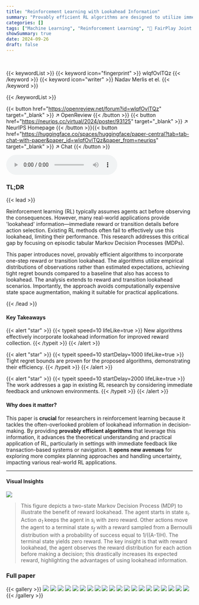 ```yaml
---
title: "Reinforcement Learning with Lookahead Information"
summary: "Provably efficient RL algorithms are designed to utilize immediate reward or transition information, significantly improving reward collection in unknown environments."
categories: []
tags: ["Machine Learning", "Reinforcement Learning", "🏢 FairPlay Joint Team, CREST, ENSAE Paris",]
showSummary: true
date: 2024-09-26
draft: false
---
```


<br>

{{< keywordList >}}
{{< keyword icon="fingerprint" >}} wlqfOvlTQz {{< /keyword >}}
{{< keyword icon="writer" >}} Nadav Merlis et el. {{< /keyword >}}
 
{{< /keywordList >}}

{{< button href="https://openreview.net/forum?id=wlqfOvlTQz" target="_blank" >}}
↗ OpenReview
{{< /button >}}
{{< button href="https://neurips.cc/virtual/2024/poster/93125" target="_blank" >}}
↗ NeurIPS Homepage
{{< /button >}}{{< button href="https://huggingface.co/spaces/huggingface/paper-central?tab=tab-chat-with-paper&paper_id=wlqfOvlTQz&paper_from=neurips" target="_blank" >}}
↗ Chat
{{< /button >}}



<audio controls>
    <source src="https://ai-paper-reviewer.com/wlqfOvlTQz/podcast.wav" type="audio/wav">
    Your browser does not support the audio element.
</audio>


### TL;DR


{{< lead >}}

Reinforcement learning (RL) typically assumes agents act before observing the consequences. However, many real-world applications provide 'lookahead' information—immediate reward or transition details before action selection.  Existing RL methods often fail to effectively use this lookahead, limiting their performance. This research addresses this critical gap by focusing on episodic tabular Markov Decision Processes (MDPs).

This paper introduces novel, provably efficient algorithms to incorporate one-step reward or transition lookahead.  The algorithms utilize empirical distributions of observations rather than estimated expectations, achieving tight regret bounds compared to a baseline that also has access to lookahead. The analysis extends to reward and transition lookahead scenarios. Importantly, the approach avoids computationally expensive state space augmentation, making it suitable for practical applications.

{{< /lead >}}


#### Key Takeaways

{{< alert "star" >}}
{{< typeit speed=10 lifeLike=true >}} New algorithms effectively incorporate lookahead information for improved reward collection. {{< /typeit >}}
{{< /alert >}}

{{< alert "star" >}}
{{< typeit speed=10 startDelay=1000 lifeLike=true >}} Tight regret bounds are proven for the proposed algorithms, demonstrating their efficiency. {{< /typeit >}}
{{< /alert >}}

{{< alert "star" >}}
{{< typeit speed=10 startDelay=2000 lifeLike=true >}} The work addresses a gap in existing RL research by considering immediate feedback and unknown environments. {{< /typeit >}}
{{< /alert >}}

#### Why does it matter?
This paper is **crucial** for researchers in reinforcement learning because it tackles the often-overlooked problem of lookahead information in decision-making.  By providing **provably efficient algorithms** that leverage this information, it advances the theoretical understanding and practical application of RL, particularly in settings with immediate feedback like transaction-based systems or navigation. It **opens new avenues** for exploring more complex planning approaches and handling uncertainty, impacting various real-world RL applications.

------
#### Visual Insights



![](https://ai-paper-reviewer.com/wlqfOvlTQz/figures_3_1.jpg)

> This figure depicts a two-state Markov Decision Process (MDP) to illustrate the benefit of reward lookahead. The agent starts in state *s<sub>i</sub>*. Action *a<sub>1</sub>* keeps the agent in *s<sub>i</sub>* with zero reward.  Other actions move the agent to a terminal state *s<sub>f</sub>* with a reward sampled from a Bernoulli distribution with a probability of success equal to 1/((A-1)H). The terminal state yields zero reward. The key insight is that with reward lookahead, the agent observes the reward distribution for each action before making a decision; this drastically increases its expected reward, highlighting the advantages of using lookahead information.







### Full paper

{{< gallery >}}
<img src="https://ai-paper-reviewer.com/wlqfOvlTQz/1.png" class="grid-w50 md:grid-w33 xl:grid-w25" />
<img src="https://ai-paper-reviewer.com/wlqfOvlTQz/2.png" class="grid-w50 md:grid-w33 xl:grid-w25" />
<img src="https://ai-paper-reviewer.com/wlqfOvlTQz/3.png" class="grid-w50 md:grid-w33 xl:grid-w25" />
<img src="https://ai-paper-reviewer.com/wlqfOvlTQz/4.png" class="grid-w50 md:grid-w33 xl:grid-w25" />
<img src="https://ai-paper-reviewer.com/wlqfOvlTQz/5.png" class="grid-w50 md:grid-w33 xl:grid-w25" />
<img src="https://ai-paper-reviewer.com/wlqfOvlTQz/6.png" class="grid-w50 md:grid-w33 xl:grid-w25" />
<img src="https://ai-paper-reviewer.com/wlqfOvlTQz/7.png" class="grid-w50 md:grid-w33 xl:grid-w25" />
<img src="https://ai-paper-reviewer.com/wlqfOvlTQz/8.png" class="grid-w50 md:grid-w33 xl:grid-w25" />
<img src="https://ai-paper-reviewer.com/wlqfOvlTQz/9.png" class="grid-w50 md:grid-w33 xl:grid-w25" />
<img src="https://ai-paper-reviewer.com/wlqfOvlTQz/10.png" class="grid-w50 md:grid-w33 xl:grid-w25" />
<img src="https://ai-paper-reviewer.com/wlqfOvlTQz/11.png" class="grid-w50 md:grid-w33 xl:grid-w25" />
<img src="https://ai-paper-reviewer.com/wlqfOvlTQz/12.png" class="grid-w50 md:grid-w33 xl:grid-w25" />
<img src="https://ai-paper-reviewer.com/wlqfOvlTQz/13.png" class="grid-w50 md:grid-w33 xl:grid-w25" />
<img src="https://ai-paper-reviewer.com/wlqfOvlTQz/14.png" class="grid-w50 md:grid-w33 xl:grid-w25" />
<img src="https://ai-paper-reviewer.com/wlqfOvlTQz/15.png" class="grid-w50 md:grid-w33 xl:grid-w25" />
<img src="https://ai-paper-reviewer.com/wlqfOvlTQz/16.png" class="grid-w50 md:grid-w33 xl:grid-w25" />
<img src="https://ai-paper-reviewer.com/wlqfOvlTQz/17.png" class="grid-w50 md:grid-w33 xl:grid-w25" />
<img src="https://ai-paper-reviewer.com/wlqfOvlTQz/18.png" class="grid-w50 md:grid-w33 xl:grid-w25" />
<img src="https://ai-paper-reviewer.com/wlqfOvlTQz/19.png" class="grid-w50 md:grid-w33 xl:grid-w25" />
<img src="https://ai-paper-reviewer.com/wlqfOvlTQz/20.png" class="grid-w50 md:grid-w33 xl:grid-w25" />
{{< /gallery >}}
